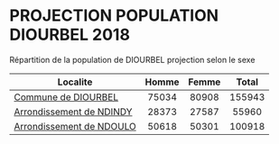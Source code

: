 # PROJECTION POPULATION DIOURBEL 2018
	
Répartition de la population de DIOURBEL projection selon le sexe
	
| Localite  | Homme | Femme | Total |
| --------- |:-----:|:-----:|:-----:|
| [Commune de DIOURBEL](DIOURBEL) | 75034 | 80908 | 155943 |
| [Arrondissement de NDINDY](NDINDY) | 28373 | 27587 | 55960 |
| [Arrondissement de NDOULO](NDOULO) | 50618 | 50301 | 100918 |
